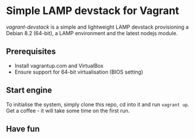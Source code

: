 # Simple LAMP devstack for Vagrant

_vagrant-devstack_ is a simple and lightweight LAMP devstack provisioning a Debian 8.2 (64-bit), a LAMP environment and the latest nodejs module.

## Prerequisites

* Install vagrantup.com and VirtualBox
* Ensure support for 64-bit virtualisation (BIOS setting) 

## Start engine

To initialise the system, simply clone this repo, cd into it and run `vagrant up`. Get a coffee - it will take some time on the first run.

## Have fun
